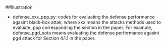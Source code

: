 ##Illustration

- defense_xxx_ppp.py: codes for evaluating the defense performance agasint black-box attak, where xxx means the attacks methods used to evaluate, ppp corresponding the section in the paper. For example, defense_pgd_sota means evaluating the defense performance agasint pgd attack for Section 4.1.1 in the paper.



